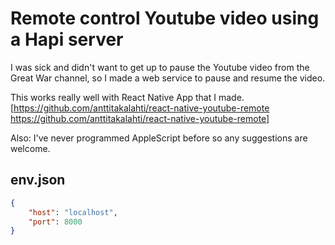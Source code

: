 Remote control Youtube video using a Hapi server
================================================

I was sick and didn't want to get up to pause the Youtube video from the Great War channel,
so I made a web service to pause and resume the video.

This works really well with React Native App that I made. 
[https://github.com/anttitakalahti/react-native-youtube-remote https://github.com/anttitakalahti/react-native-youtube-remote]

Also: I've never programmed AppleScript before so any suggestions are welcome.

env.json
--------

```json
{
    "host": "localhost",
    "port": 8000
}
```
